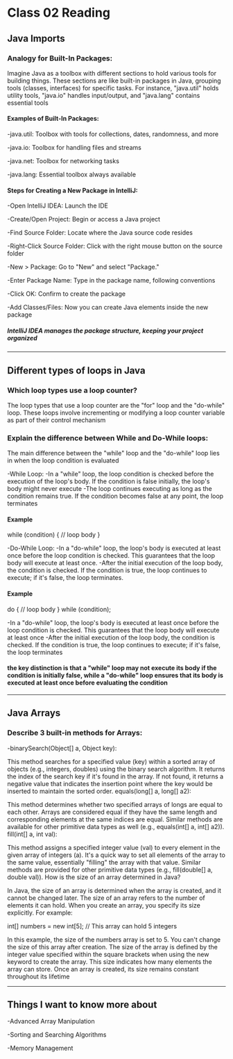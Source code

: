 # Class 02 Reading

## Java Imports

### Analogy for Built-In Packages:

Imagine Java as a toolbox with different sections to hold various tools for building things. These sections are like built-in packages in Java, grouping tools (classes, interfaces) for specific tasks. For instance, "java.util" holds utility tools, "java.io" handles input/output, and "java.lang" contains essential tools

#### Examples of Built-In Packages:

-java.util: Toolbox with tools for collections, dates, randomness, and more

-java.io: Toolbox for handling files and streams

-java.net: Toolbox for networking tasks

-java.lang: Essential toolbox always available

#### Steps for Creating a New Package in IntelliJ:

-Open IntelliJ IDEA: Launch the IDE

-Create/Open Project: Begin or access a Java project

-Find Source Folder: Locate where the Java source code resides

-Right-Click Source Folder: Click with the right mouse button on the source folder

-New > Package: Go to "New" and select "Package."

-Enter Package Name: Type in the package name, following conventions

-Click OK: Confirm to create the package

-Add Classes/Files: Now you can create Java elements inside the new package

##### IntelliJ IDEA manages the package structure, keeping your project organized

---

## Different types of loops in Java

### Which loop types use a loop counter?

The loop types that use a loop counter are the "for" loop and the "do-while" loop. These loops involve incrementing or modifying a loop counter variable as part of their control mechanism

### Explain the difference between While and Do-While loops:

The main difference between the "while" loop and the "do-while" loop lies in when the loop condition is evaluated

-While Loop:
-In a "while" loop, the loop condition is checked before the execution of the loop's body. If the condition is false initially, the loop's body might never execute
-The loop continues executing as long as the condition remains true. If the condition becomes false at any point, the loop terminates

#### Example

while (condition) {
    // loop body
}

-Do-While Loop:
-In a "do-while" loop, the loop's body is executed at least once before the loop condition is checked. This guarantees that the loop body will execute at least once.
-After the initial execution of the loop body, the condition is checked. If the condition is true, the loop continues to execute; if it's false, the loop terminates.

#### Example

do {
    // loop body
} while (condition);

-In a "do-while" loop, the loop's body is executed at least once before the loop condition is checked. This guarantees that the loop body will execute at least once
-After the initial execution of the loop body, the condition is checked. If the condition is true, the loop continues to execute; if it's false, the loop terminates

#### the key distinction is that a "while" loop may not execute its body if the condition is initially false, while a "do-while" loop ensures that its body is executed at least once before evaluating the condition

---

## Java Arrays

### Describe 3 built-in methods for Arrays:

-binarySearch(Object[] a, Object key):

This method searches for a specified value (key) within a sorted array of objects (e.g., integers, doubles) using the binary search algorithm.
It returns the index of the search key if it's found in the array. If not found, it returns a negative value that indicates the insertion point where the key would be inserted to maintain the sorted order.
equals(long[] a, long[] a2):

This method determines whether two specified arrays of longs are equal to each other.
Arrays are considered equal if they have the same length and corresponding elements at the same indices are equal.
Similar methods are available for other primitive data types as well (e.g., equals(int[] a, int[] a2)).
fill(int[] a, int val):

This method assigns a specified integer value (val) to every element in the given array of integers (a).
It's a quick way to set all elements of the array to the same value, essentially "filling" the array with that value.
Similar methods are provided for other primitive data types (e.g., fill(double[] a, double val)).
How is the size of an array determined in Java?

In Java, the size of an array is determined when the array is created, and it cannot be changed later. The size of an array refers to the number of elements it can hold. When you create an array, you specify its size explicitly. For example:


int[] numbers = new int[5]; // This array can hold 5 integers


In this example, the size of the numbers array is set to 5. You can't change the size of this array after creation. The size of the array is defined by the integer value specified within the square brackets when using the new keyword to create the array. This size indicates how many elements the array can store. Once an array is created, its size remains constant throughout its lifetime

---

## Things I want to know more about

-Advanced Array Manipulation

-Sorting and Searching Algorithms

-Memory Management